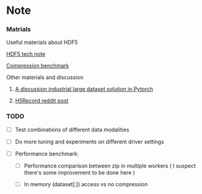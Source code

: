 # Note

### Matrials

Useful materials about HDF5 

[HDF5 tech note](https://support.hdfgroup.org/ftp/HDF5/documentation/doc1.8/TechNotes/TechNote-HDF5-ImprovingIOPerformanceCompressedDatasets.pdf)

[Compression benchmark ](https://www.hdfgroup.org/2018/06/hdf5-or-how-i-learned-to-love-data-compression-and-partial-i-o/)


Other materials and discussion

1. [A discussion industrial large dataset solution in Pytorch](https://github.com/pytorch/pytorch/issues/20822)


2. [H5Record reddit post](https://www.reddit.com/r/MachineLearning/comments/nsq3ai/p_h5records_store_large_datasets_in_one_single/)



### TODO

- [ ] Test combinations of different data modalities

- [ ] Do more tuning and experiments on different driver settings

- [ ] Performance benchmark:

    - [ ] Performance comparison between zip in multiple workers ( I suspect there's some improvement to be done here )

    - [ ] In memory (dataset[:]) access vs no compression

